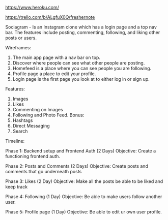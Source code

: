 
https://www.heroku.com/

https://trello.com/b/ALgfuX0Q/freshernote

Sociagram - Is an Instagram clone which has a login page and a top nav bar.
The features include posting, commenting, following, and liking other posts
or users. 

Wireframes:
1. The main app page with a nav bar on top.
2. Discover where people can see what other people are posting.
3. Homefeed is a place where you can see people you are following.
4. Profile page a place to edit your profile.
5. Login page is the first page you look at to either log in or sign up.

Features:
1. Images
2. Likes
3. Commenting on Images
4. Following and Photo Feed.
Bonus:
1. Hashtags
2. Direct Messaging
3. Search

Timeline:

Phase 1: Backend setup and Frontend Auth (2 Days)
Objective: Create a functioning frontend auth.

Phase 2: Posts and Comments (2 Days)
Objective: Create posts and comments that go underneath posts

Phase 3: Likes (2 Day)
Objective: Make all the posts be able to be liked and keep track

Phase 4: Following (1 Day)
Objective: Be able to make users follow another user.

Phase 5: Profile page (1 Day)
Objective: Be able to edit ur own user profile.
